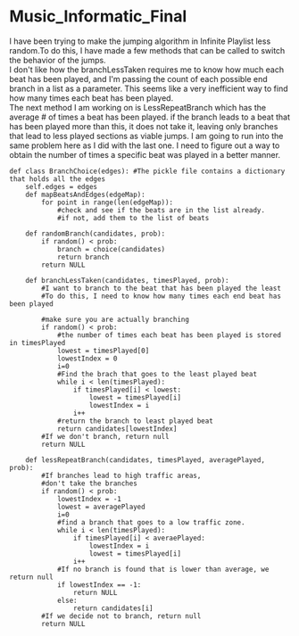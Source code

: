 # Music_Informatic_Final

I have been trying to make the jumping algorithm in Infinite Playlist less random.To do this, I have made a few methods that can be called to switch the behavior of the jumps.       
I don't like how the branchLessTaken requires me to know how much each beat has been played, and I'm passing the count of each possible end branch in a list as a parameter. This seems like a very inefficient way to find how many times each beat has been played.      
The next method I am working on is LessRepeatBranch which has the average # of times a beat has been played. if the branch leads to a beat that has been played more than this, it does not take it, leaving only branches that lead to less played sections as viable jumps. I am going to run into the same problem here as I did with the last one. I need to figure out a way to obtain the number of times a specific beat was played in a better manner.
```
def class BranchChoice(edges): #The pickle file contains a dictionary that holds all the edges 
    self.edges = edges
    def mapBeatsAndEdges(edgeMap):
        for point in range(len(edgeMap)):
            #check and see if the beats are in the list already.
            #if not, add them to the list of beats

    def randomBranch(candidates, prob):
        if random() < prob:
            branch = choice(candidates)
            return branch
        return NULL

    def branchLessTaken(candidates, timesPlayed, prob):
        #I want to branch to the beat that has been played the least
        #To do this, I need to know how many times each end beat has been played

        #make sure you are actually branching
        if random() < prob:
            #the number of times each beat has been played is stored in timesPlayed
            lowest = timesPlayed[0]
            lowestIndex = 0
            i=0
            #Find the brach that goes to the least played beat
            while i < len(timesPlayed):
                if timesPlayed[i] < lowest:
                    lowest = timesPlayed[i]
                    lowestIndex = i
                i++
            #return the branch to least played beat
            return candidates[lowestIndex]
        #If we don't branch, return null
        return NULL

    def lessRepeatBranch(candidates, timesPlayed, averagePlayed, prob):
        #If branches lead to high traffic areas,
        #don't take the branches
        if random() < prob:
            lowestIndex = -1
            lowest = averagePlayed
            i=0
            #find a branch that goes to a low traffic zone.
            while i < len(timesPlayed):
                if timesPlayed[i] < averaePlayed:
                    lowestIndex = i
                    lowest = timesPlayed[i]
                i++
            #If no branch is found that is lower than average, we return null
            if lowestIndex == -1:
                return NULL
            else:
                return candidates[i]
        #If we decide not to branch, return null
        return NULL

```
